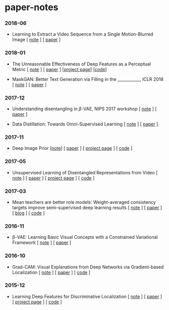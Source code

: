 # paper-notes

### 2018-06

* Learning to Extract a Video Sequence from a Single Motion-Blurred Image [ [note](notes/learning-to-extract-video.md) ] [ [paper](https://openaccess.thecvf.com/content_cvpr_2018/papers/Jin_Learning_to_Extract_CVPR_2018_paper.pdf) ]

### 2018-01

* The Unreasonable Effectiveness of Deep Features as a Perceptual Metric [ [note](notes/the-unreasonable-effectiveness-of-deep-features-as-a-perceptual-metric.md) ] [ [paper](https://arxiv.org/abs/1801.03924v1) ] [[project page](https://richzhang.github.io/PerceptualSimilarity/)] [[code](https://github.com/richzhang/PerceptualSimilarity)]

* MaskGAN: Better Text Generation via Filling in the ___________, ICLR 2018 [ [note](notes/mask-gan.md) ] [ [paper](https://arxiv.org/abs/1801.07736) ]


### 2017-12

* Understanding disentangling in $\beta$-VAE, NIPS 2017 workshop [ [note](notes/beta-vae.md) ] [ [paper](https://drive.google.com/open?id=0Bwy4Nlx78QCCNktVTFFMTUs4N2oxY295VU9qV25MWTBQS2Uw) ]

* Data Distillation: Towards Omni-Supervised Learning [ [note](notes/data-distillation.md) ] [ [paper](https://arxiv.org/abs/1503.02531) ]

### 2017-11

* Deep Image Prior [[note](notes/deep-image-prior.md)] [ [paper](https://arxiv.org/pdf/1711.10925.pdf) ] [ [project page](https://dmitryulyanov.github.io/deep_image_prior) ] [ [code](https://github.com/DmitryUlyanov/deep-image-prior) ]

### 2017-05

* Unsupervised Learning of Disentangled Representations from Video  [ [note](notes/unsupervised-learning-of-disentangled-representations-from-video.md) ] [ [paper](https://arxiv.org/abs/1705.10915) ] [ [project page](https://sites.google.com/view/drnet-paper//) ] [ [code](https://github.com/edenton/drnet) ]

### 2017-03

* Mean teachers are better role models: Weight-averaged consistency targets improve semi-supervised deep learning results [ [note](notes/mean-teachers.md) ] [ [paper](https://arxiv.org/abs/1703.01780) ] [ [blog](https://thecuriousaicompany.com/mean-teacher/) ] [ [code](https://github.com/CuriousAI/mean-teacher) ]

### 2016-11

* β-VAE: Learning Basic Visual Concepts with a Constrained Variational Framework [ [note](notes/beta-vae.md) ] [ [paper](https://openreview.net/forum?id=Sy2fzU9gl) ]

### 2016-10

* Grad-CAM: Visual Explanations from Deep Networks via Gradient-based Localization [ [note](notes/gradcam.md) ] [ [paper](https://arxiv.org/pdf/1610.02391.pdf) ] [ [code](https://github.com/ramprs/grad-cam) ]

### 2015-12

* Learning Deep Features for Discriminative Localization [ [note](notes/gradcam.md) ] [ [paper](http://cnnlocalization.csail.mit.edu/Zhou_Learning_Deep_Features_CVPR_2016_paper.pdf) ] [ [project page](http://cnnlocalization.csail.mit.edu/) ] [ [code](https://github.com/metalbubble/CAM) ]
<!-- mathjax -->
<!-- For rendering web pages, this piece of code is useful.. but not for Github Markdown. -->
<!-- <script type="text/javascript" src="//cdn.mathjax.org/mathjax/latest/MathJax.js?config=TeX-AMS-MML_HTMLorMML"></script> -->
<!-- Using this Google Chrome Extension helps: https://chrome.google.com/webstore/detail/github-with-mathjax/ioemnmodlmafdkllaclgeombjnmnbima -->